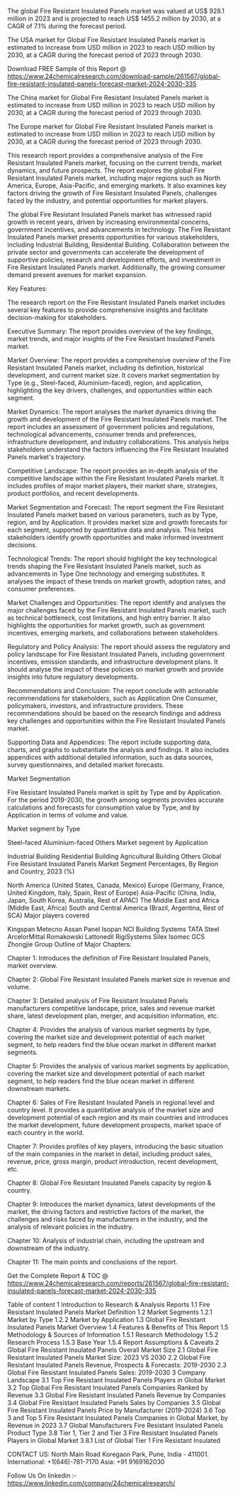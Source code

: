 The global Fire Resistant Insulated Panels market was valued at US$ 928.1 million in 2023 and is projected to reach US$ 1455.2 million by 2030, at a CAGR of 7.1% during the forecast period.

The USA market for Global Fire Resistant Insulated Panels market is estimated to increase from USD million in 2023 to reach USD million by 2030, at a CAGR during the forecast period of 2023 through 2030.

Download FREE Sample of this Report @ https://www.24chemicalresearch.com/download-sample/261567/global-fire-resistant-insulated-panels-forecast-market-2024-2030-335

The China market for Global Fire Resistant Insulated Panels market is estimated to increase from USD million in 2023 to reach USD million by 2030, at a CAGR during the forecast period of 2023 through 2030.

The Europe market for Global Fire Resistant Insulated Panels market is estimated to increase from USD million in 2023 to reach USD million by 2030, at a CAGR during the forecast period of 2023 through 2030.

This research report provides a comprehensive analysis of the Fire Resistant Insulated Panels market, focusing on the current trends, market dynamics, and future prospects. The report explores the global Fire Resistant Insulated Panels market, including major regions such as North America, Europe, Asia-Pacific, and emerging markets. It also examines key factors driving the growth of Fire Resistant Insulated Panels, challenges faced by the industry, and potential opportunities for market players.

The global Fire Resistant Insulated Panels market has witnessed rapid growth in recent years, driven by increasing environmental concerns, government incentives, and advancements in technology. The Fire Resistant Insulated Panels market presents opportunities for various stakeholders, including Industrial Building, Residential Building. Collaboration between the private sector and governments can accelerate the development of supportive policies, research and development efforts, and investment in Fire Resistant Insulated Panels market. Additionally, the growing consumer demand present avenues for market expansion.

Key Features:

The research report on the Fire Resistant Insulated Panels market includes several key features to provide comprehensive insights and facilitate decision-making for stakeholders.

Executive Summary: The report provides overview of the key findings, market trends, and major insights of the Fire Resistant Insulated Panels market.

Market Overview: The report provides a comprehensive overview of the Fire Resistant Insulated Panels market, including its definition, historical development, and current market size. It covers market segmentation by Type (e.g., Steel-faced, Aluminium-faced), region, and application, highlighting the key drivers, challenges, and opportunities within each segment.

Market Dynamics: The report analyses the market dynamics driving the growth and development of the Fire Resistant Insulated Panels market. The report includes an assessment of government policies and regulations, technological advancements, consumer trends and preferences, infrastructure development, and industry collaborations. This analysis helps stakeholders understand the factors influencing the Fire Resistant Insulated Panels market's trajectory.

Competitive Landscape: The report provides an in-depth analysis of the competitive landscape within the Fire Resistant Insulated Panels market. It includes profiles of major market players, their market share, strategies, product portfolios, and recent developments.

Market Segmentation and Forecast: The report segment the Fire Resistant Insulated Panels market based on various parameters, such as by Type, region, and by Application. It provides market size and growth forecasts for each segment, supported by quantitative data and analysis. This helps stakeholders identify growth opportunities and make informed investment decisions.

Technological Trends: The report should highlight the key technological trends shaping the Fire Resistant Insulated Panels market, such as advancements in Type One technology and emerging substitutes. It analyses the impact of these trends on market growth, adoption rates, and consumer preferences.

Market Challenges and Opportunities: The report identify and analyses the major challenges faced by the Fire Resistant Insulated Panels market, such as technical bottleneck, cost limitations, and high entry barrier. It also highlights the opportunities for market growth, such as government incentives, emerging markets, and collaborations between stakeholders.

Regulatory and Policy Analysis: The report should assess the regulatory and policy landscape for Fire Resistant Insulated Panels, including government incentives, emission standards, and infrastructure development plans. It should analyse the impact of these policies on market growth and provide insights into future regulatory developments.

Recommendations and Conclusion: The report conclude with actionable recommendations for stakeholders, such as Application One Consumer, policymakers, investors, and infrastructure providers. These recommendations should be based on the research findings and address key challenges and opportunities within the Fire Resistant Insulated Panels market.

Supporting Data and Appendices: The report include supporting data, charts, and graphs to substantiate the analysis and findings. It also includes appendices with additional detailed information, such as data sources, survey questionnaires, and detailed market forecasts.

Market Segmentation

Fire Resistant Insulated Panels market is split by Type and by Application. For the period 2019-2030, the growth among segments provides accurate calculations and forecasts for consumption value by Type, and by Application in terms of volume and value.

Market segment by Type

Steel-faced
Aluminium-faced
Others
Market segment by Application

Industrial Building
Residential Building
Agricultural Building
Others
Global Fire Resistant Insulated Panels Market Segment Percentages, By Region and Country, 2023 (%)

North America (United States, Canada, Mexico)
Europe (Germany, France, United Kingdom, Italy, Spain, Rest of Europe)
Asia-Pacific (China, India, Japan, South Korea, Australia, Rest of APAC)
The Middle East and Africa (Middle East, Africa)
South and Central America (Brazil, Argentina, Rest of SCA)
Major players covered

Kingspan
Metecno
Assan Panel
Isopan
NCI Building Systems
TATA Steel
ArcelorMittal
Romakowski
Lattonedil
RigiSystems
Silex
Isomec
GCS
Zhongjie Group
Outline of Major Chapters:

Chapter 1: Introduces the definition of Fire Resistant Insulated Panels, market overview.

Chapter 2: Global Fire Resistant Insulated Panels market size in revenue and volume.

Chapter 3: Detailed analysis of Fire Resistant Insulated Panels manufacturers competitive landscape, price, sales and revenue market share, latest development plan, merger, and acquisition information, etc.

Chapter 4: Provides the analysis of various market segments by type, covering the market size and development potential of each market segment, to help readers find the blue ocean market in different market segments.

Chapter 5: Provides the analysis of various market segments by application, covering the market size and development potential of each market segment, to help readers find the blue ocean market in different downstream markets.

Chapter 6: Sales of Fire Resistant Insulated Panels in regional level and country level. It provides a quantitative analysis of the market size and development potential of each region and its main countries and introduces the market development, future development prospects, market space of each country in the world.

Chapter 7: Provides profiles of key players, introducing the basic situation of the main companies in the market in detail, including product sales, revenue, price, gross margin, product introduction, recent development, etc.

Chapter 8: Global Fire Resistant Insulated Panels capacity by region & country.

Chapter 9: Introduces the market dynamics, latest developments of the market, the driving factors and restrictive factors of the market, the challenges and risks faced by manufacturers in the industry, and the analysis of relevant policies in the industry.

Chapter 10: Analysis of industrial chain, including the upstream and downstream of the industry.

Chapter 11: The main points and conclusions of the report.

Get the Complete Report & TOC @ https://www.24chemicalresearch.com/reports/261567/global-fire-resistant-insulated-panels-forecast-market-2024-2030-335

Table of content
1 Introduction to Research & Analysis Reports
1.1 Fire Resistant Insulated Panels Market Definition
1.2 Market Segments
1.2.1 Market by Type
1.2.2 Market by Application
1.3 Global Fire Resistant Insulated Panels Market Overview
1.4 Features & Benefits of This Report
1.5 Methodology & Sources of Information
1.5.1 Research Methodology
1.5.2 Research Process
1.5.3 Base Year
1.5.4 Report Assumptions & Caveats
2 Global Fire Resistant Insulated Panels Overall Market Size
2.1 Global Fire Resistant Insulated Panels Market Size: 2023 VS 2030
2.2 Global Fire Resistant Insulated Panels Revenue, Prospects & Forecasts: 2019-2030
2.3 Global Fire Resistant Insulated Panels Sales: 2019-2030
3 Company Landscape
3.1 Top Fire Resistant Insulated Panels Players in Global Market
3.2 Top Global Fire Resistant Insulated Panels Companies Ranked by Revenue
3.3 Global Fire Resistant Insulated Panels Revenue by Companies
3.4 Global Fire Resistant Insulated Panels Sales by Companies
3.5 Global Fire Resistant Insulated Panels Price by Manufacturer (2019-2024)
3.6 Top 3 and Top 5 Fire Resistant Insulated Panels Companies in Global Market, by Revenue in 2023
3.7 Global Manufacturers Fire Resistant Insulated Panels Product Type
3.8 Tier 1, Tier 2 and Tier 3 Fire Resistant Insulated Panels Players in Global Market
3.8.1 List of Global Tier 1 Fire Resistant Insulated

CONTACT US:
North Main Road Koregaon Park, Pune, India - 411001.
International: +1(646)-781-7170
Asia: +91 9169162030

Follow Us On linkedin :- https://www.linkedin.com/company/24chemicalresearch/
